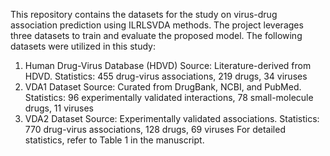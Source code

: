 This repository contains the datasets for the study on virus-drug association prediction using ILRLSVDA methods. The project leverages three datasets to train and evaluate the proposed model.
The following datasets were utilized in this study:
1. Human Drug-Virus Database (HDVD)
Source: Literature-derived from HDVD.
Statistics: 455 drug-virus associations, 219 drugs, 34 viruses
4. VDA1 Dataset
Source: Curated from DrugBank, NCBI, and PubMed.
Statistics: 96 experimentally validated interactions, 78 small-molecule drugs, 11 viruses
5. VDA2 Dataset
Source: Experimentally validated associations.
Statistics: 770 drug-virus associations, 128 drugs, 69 viruses
For detailed statistics, refer to Table 1 in the manuscript.
